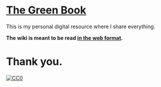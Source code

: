 # [The Green Book](https://jagadeesh32.github.io/green-book/)

This is my personal digital resource where I share everything.

**The wiki is meant to be read [in the web
format](https://jagadeesh32.github.io/green-book).**

# Thank you.

[![CC0](https://img.shields.io/badge/license-CC0-0a0a0a.svg?style=flat&colorA=0a0a0a)](https://creativecommons.org/publicdomain/zero/1.0/)